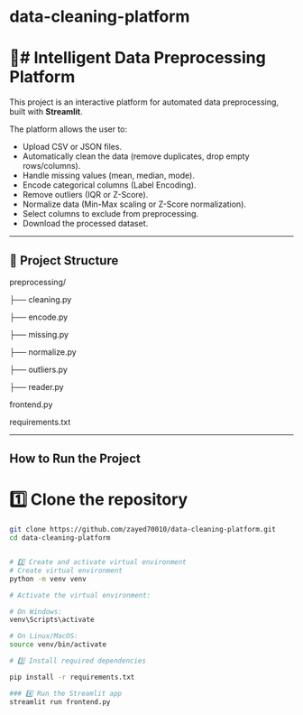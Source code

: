 # data-cleaning-platform




# 🧠# Intelligent Data Preprocessing Platform

This project is an interactive platform for automated data preprocessing, built with **Streamlit**.

The platform allows the user to:
- Upload CSV or JSON files.
- Automatically clean the data (remove duplicates, drop empty rows/columns).
- Handle missing values (mean, median, mode).
- Encode categorical columns (Label Encoding).
- Remove outliers (IQR or Z-Score).
- Normalize data (Min-Max scaling or Z-Score normalization).
- Select columns to exclude from preprocessing.
- Download the processed dataset.

---



## 📂 Project Structure


preprocessing/

├── cleaning.py

├── encode.py

├── missing.py

├── normalize.py

├── outliers.py

├── reader.py

frontend.py

requirements.txt


---

## How to Run the Project

# 1️⃣ Clone the repository

```bash
git clone https://github.com/zayed70010/data-cleaning-platform.git
cd data-cleaning-platform


# 2️⃣ Create and activate virtual environment 
# Create virtual environment
python -m venv venv

# Activate the virtual environment:

# On Windows:
venv\Scripts\activate

# On Linux/MacOS:
source venv/bin/activate

# 3️⃣ Install required dependencies

pip install -r requirements.txt

### 4️⃣ Run the Streamlit app
streamlit run frontend.py





